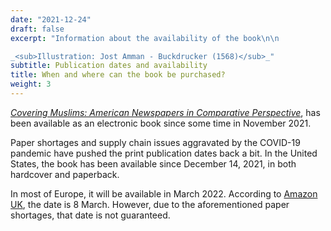 ```yaml
---
date: "2021-12-24"
draft: false
excerpt: "Information about the availability of the book\n\n

_<sub>Illustration: Jost Amman - Buckdrucker (1568)</sub>_"
subtitle: Publication dates and availability
title: When and where can the book be purchased?
weight: 3
---
```


[_Covering Muslims: American Newspapers in Comparative Perspective_](https://global.oup.com/academic/product/covering-muslims-9780197611722?cc=us&lang=en&), has been available as an electronic book since some time in November 2021.

Paper shortages and supply chain issues aggravated by the COVID-19 pandemic have pushed the print publication dates back a bit. In the United States, the book has been available since December 14, 2021, in both hardcover and paperback.

In most of Europe, it will be available in March 2022. According to [Amazon UK](https://www.amazon.co.uk/Covering-Muslims-Newspapers-Comparative-Perspective/dp/0197611729/ref=sr_1_3), the date is 8 March. However, due to the aforementioned paper shortages, that date is not guaranteed.



